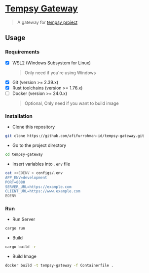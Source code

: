 # [Tempsy Gateway](https://tempsy.afifurrohman.my.id)

> A gateway for [tempsy project](https://github.com/afifurrohman-id/tempsy.git)

## Usage

### Requirements

- [x] WSL2 (Windows Subsystem for Linux)
  > Only need if you're using Windows
- [x] Git (version >= 2.39.x)
- [x] Rust toolchains (version >= 1.76.x)
- [ ] Docker (version >= 24.0.x)
  > Optional, Only need if you want to build image

### Installation

- Clone this repository

```sh
git clone https://github.com/afifurrohman-id/tempsy-gateway.git
```

- Go to the project directory

```sh
cd tempsy-gateway
```

- Insert variables into `.env` file

```sh
cat <<EOENV > configs/.env
APP_ENV=development
PORT=8080
SERVER_URL=https://example.com
CLIENT_URL=https://www.example.com
EOENV
```

### Run

- Run Server

```sh
cargo run
```

- Build

```sh
cargo build -r
```

- Build Image

```sh
docker build -t tempsy-gateway -f Containerfile .
```
